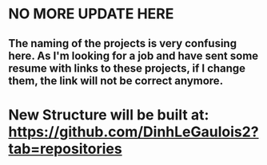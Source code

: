 # NO MORE UPDATE HERE

## The naming of the projects is very confusing here. As I'm looking for a job and have sent some resume with links to these projects, if I change them, the link will not be correct anymore.

# New Structure will be built at: https://github.com/DinhLeGaulois2?tab=repositories
